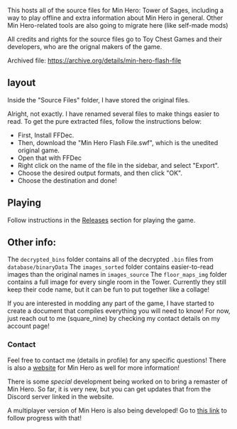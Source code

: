 This hosts all of the source files for Min Hero: Tower of Sages, including a way to play offline and extra information about Min Hero in general.
Other Min Hero-related tools are also going to migrate here (like self-made mods)

All credits and rights for the source files go to Toy Chest Games and their developers, who are the orignal makers of the game.

Archived file: https://archive.org/details/min-hero-flash-file

## layout
Inside the "Source Files" folder, I have stored the original files.

Alright, not exactly. I have renamed several files to make things easier to read. To get the pure extracted files, follow the instructions below:
* First, Install FFDec.
* Then, download the "Min Hero Flash File.swf", which is the unedited original game.
* Open that with FFDec
* Right click on the name of the file in the sidebar, and select "Export".
* Choose the desired output formats, and then click "OK".
* Choose the destination and done!

## Playing
Follow instructions in the [Releases](https://github.com/square-nine/minhero-towerofsages-allfiles/releases) section for playing the game.

## Other info:
The `decrypted_bins` folder contains all of the decrypted `.bin` files from `database/binaryData`
The `images_sorted` folder contains easier-to-read images than the original names in `images_source`
The `floor_maps_img` folder contains a full image for every single room in the Tower. Currently they still keep their code name, but it can be fun to put together like a collage!

If you are interested in modding any part of the game, I have started to create a document that compiles everything you will need to know! For now, just reach out to me (square_nine) by checking my contact details on my account page!

### Contact
Feel free to contact me (details in profile) for any specific questions!
There is also a [website](https://min-hero.nekoweb.org/) for Min Hero as well for more information!

There is some _special_ development being worked on to bring a remaster of Min Hero. So far, it is very new, but you can get updates that from the Discord server linked in the website.

A multiplayer version of Min Hero is also being developed! Go to [this link](https://github.com/AngelFireLA/MinHeroMods) to follow progress with that!


